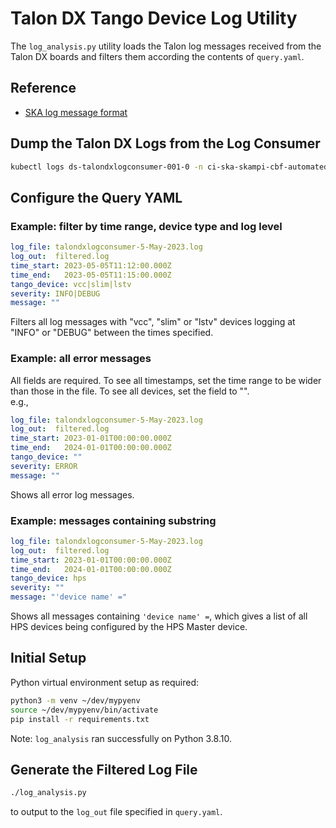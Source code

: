 # Talon DX Tango Device Log Utility
The `log_analysis.py` utility loads the Talon log messages received from the Talon DX boards and filters them according the contents of `query.yaml`.

## Reference
* [SKA log message format](https://developer.skatelescope.org/en/latest/tools/logging-format.html#ska-log-message-format)

## Dump the Talon DX Logs from the Log Consumer
```bash
kubectl logs ds-talondxlogconsumer-001-0 -n ci-ska-skampi-cbf-automated-pipeline-testing-mid > talondxlogconsumer.log
```

## Configure the Query YAML
### Example: filter by time range, device type and log level 
```yaml
log_file: talondxlogconsumer-5-May-2023.log
log_out:  filtered.log
time_start: 2023-05-05T11:12:00.000Z
time_end:   2023-05-05T11:15:00.000Z
tango_device: vcc|slim|lstv
severity: INFO|DEBUG
message: ""
```
Filters all log messages with "vcc", "slim" or "lstv" devices logging at "INFO" or "DEBUG" between the times specified.

### Example: all error messages
All fields are required. To see all timestamps, set the time range to be wider than those in the file. To see all devices, set the field to "".  
e.g.,
```yaml
log_file: talondxlogconsumer-5-May-2023.log
log_out:  filtered.log
time_start: 2023-01-01T00:00:00.000Z
time_end:   2024-01-01T00:00:00.000Z
tango_device: ""
severity: ERROR
message: ""
```
Shows all error log messages.

### Example: messages containing substring
```yaml
log_file: talondxlogconsumer-5-May-2023.log
log_out:  filtered.log
time_start: 2023-01-01T00:00:00.000Z
time_end:   2024-01-01T00:00:00.000Z
tango_device: hps
severity: ""
message: "'device name' ="
```
Shows all messages containing `'device name' =`, which gives a list of all HPS devices being configured by the HPS Master device.   

## Initial Setup
Python virtual environment setup as required:
```bash
python3 -m venv ~/dev/mypyenv
source ~/dev/mypyenv/bin/activate
pip install -r requirements.txt
```
Note: `log_analysis` ran successfully on Python 3.8.10.

## Generate the Filtered Log File
```bash
./log_analysis.py
```
to output to the `log_out` file specified in `query.yaml`.
